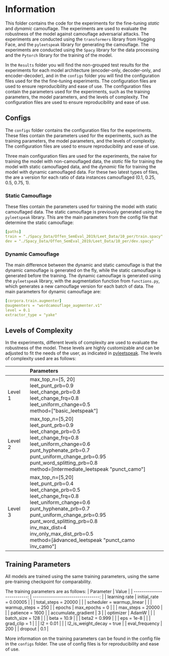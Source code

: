 # Information

This folder contains the code for the experiments for the fine-tuning _static_ and _dynamic_ camouflage. The experiments are used to evaluate the robustness of the model against camouflage adversarial attacks. The experiments are conducted using the `transformers` library from Hugging Face, and the `pyleetspeak` library for generating the camouflage. The experiments are conducted using the `Spacy` library for the data processing and the `Pytorch` library for the training of the model.


In the `Results` folder you will find the non-grouped test results for the experiments for each model architecture (encoder-only, decoder-only, and encoder-decoder), and in the `configs` folder you will find the configuration files used for the the fine-tuning experiments. The configuration files are used to ensure reproducibility and ease of use. The configuration files contain the parameters used for the experiments, such as the training parameters, the model parameters, and the levels of complexity. The configuration files are used to ensure reproducibility and ease of use.


## Configs 

The `configs` folder contains the configuration files for the experiments. These files contain the parameters used for the experiments, such as the training parameters, the model parameters, and the levels of complexity. The configuration files are used to ensure reproducibility and ease of use.


Three main configuration files are used for the experiments, the naive for training the model with non-camouflaged data, the _static_ file for training the model with static camouflaged data, and the _dynamic_ file for training the model with dynamic camouflaged data. For these two latest types of files, the are a version for each ratio of data instances camouflaged (0.1, 0.25, 0.5, 0.75, 1). 




### Static Camouflage

These files contain the parameters used for training the model with static camouflaged data. The static camouflage is previously generated using the `pyleetspeak` library. This are the main parameters from the config file that determine the static camouflage:

```yaml
[paths]
train = "./Spacy_Data/Offen_SemEval_2019/Leet_Data/10_per/train.spacy"
dev = "./Spacy_Data/Offen_SemEval_2019/Leet_Data/10_per/dev.spacy"
```


### Dynamic Camouflage

The main difference between the dynamic and static camouflage is that the dynamic camouflage is generated on the fly, while the static camouflage is generated before the training. The dynamic camouflage is generated using the `pyleetspeak` library, with the augmentation function from `functions.py`, which generates a new camouflage version for each batch of data. The main parameters for dynamic camouflage are:

```yaml
[corpora.train.augmenter]
@augmenters = "wordcamouflage_augmenter.v1"
level = 0.1
extractor_type = "yake"
```


## Levels of Complexity

In the experiments, different levels of complexity are used to evaluate the robustness of the model. These levels are highly customizable and can be adjusted to fit the needs of the user, as indicated in [pyleetspeak](https://github.com/Huertas97/pyleetspeak). 
The levels of complexity used are as follows:

|         | **Parameters**                                                                                                                                                                                                                                                                                                                                                       |
| :------ | :------------------------------------------------------------------------------------------------------------------------------------------------------------------------------------------------------------------------------------------------------------------------------------------------------------------------------------------------------------------- |
| Level 1 | max\_top\_n=[5, 20] <br> leet\_punt\_prb=0\.9 <br> leet\_change\_prb=0.8 <br> leet\_change\_frq=0.8 <br> leet\_uniform\_change=0.5 <br> method=["basic\_leetspeak"]                                                                                                                                                                                                  |
| Level 2 | max\_top\_n=[5,20] <br>  leet\_punt\_prb=0\.9 <br>  leet\_change\_prb=0.5 <br>  leet\_change\_frq=0.8 <br>  leet\_uniform\_change=0.6 <br>  punt\_hyphenate\_prb=0.7 <br>  punt\_uniform\_change\_prb=0.95 <br>  punt\_word\_splitting\_prb=0.8 <br> method=[ïntermediate\_leetspeak "punct\_camo"]                                                                  |
| Level 3 | max\_top\_n=[5,20] <br>  leet\_punt\_prb=0\.4 <br>  leet\_change\_prb=0.5 <br>  leet\_change\_frq=0.8 <br>  leet\_uniform\_change=0.6 <br>  punt\_hyphenate\_prb=0.7 <br>  punt\_uniform\_change\_prb=0.95 <br>  punt\_word\_splitting\_prb=0.8 <br>  inv\_max\_dist=4 <br>  inv\_only\_max\_dist\_prb=0.5 <br> method=[ädvanced\_leetspeak "punct\_camo ïnv\_camo"] |


## Training Parameters

All models are trained using the same training parameters, using the same pre-training checkpoint for comparability.

The training parameters are as follows:
| Parameter                  | Value                              |
| -------------------------: | ---------------------------------: |
| learning rate        | initial\_rate = 0\.00005     |
|                      | total\_steps = 20000         |
|                      | scheduler = warmup\_linear   |
|                      | warmup\_steps = 250          |
| epochs               | max\_epochs = 0              |
|                      | max\_steps = 20000           |
|                      | patience = 1600              |
| accumulate\_gradient | 3                            |
| optimizer            | AdamW                        |
|                      | batch\_size = 128            |
|                      | beta = 10\.9                 |
|                      | beta2 = 0\.999               |
|                      | eps = 1e-8                   |
|                      | grad\_clip = 1               |
|                      | l2 = 0\.01                   |
|                      | l2\_is\_weight\_decay = true |
| eval\_frequency      | 200                          |
| dropout              | 0\.1                         |

More information on the training parameters can be found in the config file in the `configs` folder. The use of config files is for reproducibility and ease of use.
